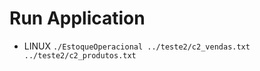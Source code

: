 # Run Application

* LINUX
  `./EstoqueOperacional ../teste2/c2_vendas.txt ../teste2/c2_produtos.txt `
